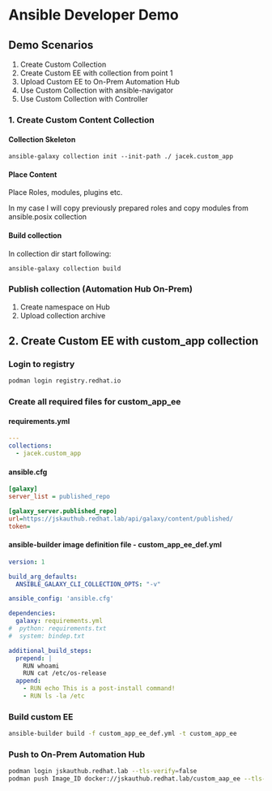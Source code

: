 # Ansible Developer Demo

## Demo Scenarios

1. Create Custom Collection
2. Create Custom EE with collection from point 1
3. Upload Custom EE to On-Prem Automation Hub
4. Use Custom Collection with ansible-navigator
5. Use Custom Collection with Controller

### 1. Create Custom Content Collection

#### Collection Skeleton

`ansible-galaxy collection init --init-path ./ jacek.custom_app`

#### Place Content

Place Roles, modules, plugins etc.

In my case I will copy previously prepared roles and copy modules from ansible.posix collection

#### Build collection

In collection dir start following:

```bash
ansible-galaxy collection build
```

### Publish collection (Automation Hub On-Prem)

1. Create namespace on Hub
2. Upload collection archive

## 2. Create Custom EE with custom_app collection

### Login to registry

```bash
podman login registry.redhat.io
```

### Create all required files for custom_app_ee

#### requirements.yml

```yaml
---
collections:
  - jacek.custom_app

```

#### ansible.cfg

```ini
[galaxy]
server_list = published_repo

[galaxy_server.published_repo]
url=https://jskauthub.redhat.lab/api/galaxy/content/published/
token=
```

#### ansible-builder image definition file - custom_app_ee_def.yml

```yaml
version: 1

build_arg_defaults:
  ANSIBLE_GALAXY_CLI_COLLECTION_OPTS: "-v"

ansible_config: 'ansible.cfg'

dependencies:
  galaxy: requirements.yml
#  python: requirements.txt
#  system: bindep.txt

additional_build_steps:
  prepend: |
    RUN whoami
    RUN cat /etc/os-release
  append:
    - RUN echo This is a post-install command!
    - RUN ls -la /etc
```

### Build custom EE

```bash
ansible-builder build -f custom_app_ee_def.yml -t custom_app_ee
```

### Push to On-Prem Automation Hub

```bash
podman login jskauthub.redhat.lab --tls-verify=false
podman push Image_ID docker://jskauthub.redhat.lab/custom_aap_ee --tls-verify=false
```
